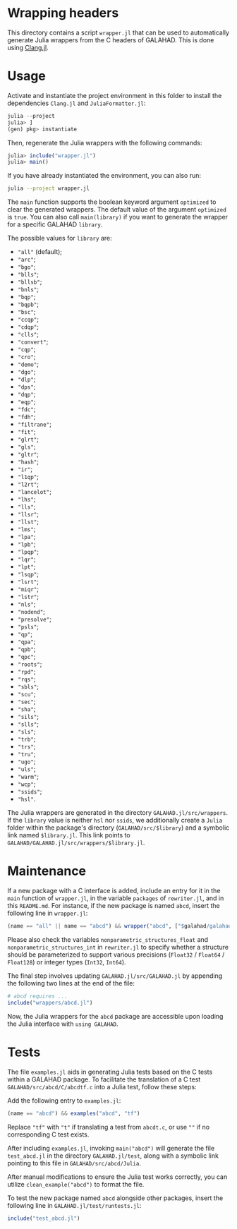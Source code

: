 # Wrapping headers

This directory contains a script `wrapper.jl` that can be used to
automatically generate Julia wrappers from the C headers of GALAHAD.
This is done using [Clang.jl](https://github.com/JuliaInterop/Clang.jl).

# Usage

Activate and instantiate the project environment in this folder
to install the dependencies `Clang.jl` and `JuliaFormatter.jl`:
```julia
julia --project
julia> ]
(gen) pkg> instantiate
```

Then, regenerate the Julia wrappers with the following commands:
```julia
julia> include("wrapper.jl")
julia> main()
```

If you have already instantiated the environment, you can also run:
```bash
julia --project wrapper.jl
```

The `main` function supports the boolean keyword argument `optimized` to
clear the generated wrappers.  The default value of the argument
`optimized` is `true`.
You can also call `main(library)` if you want to
generate the wrapper for a specific GALAHAD `library`.

The possible values for `library` are:
- `"all"` (default);
- `"arc"`;
- `"bgo"`;
- `"blls"`;
- `"bllsb"`;
- `"bnls"`;
- `"bqp"`;
- `"bqpb"`;
- `"bsc"`;
- `"ccqp"`;
- `"cdqp"`;
- `"clls"`;
- `"convert"`;
- `"cqp"`;
- `"cro"`;
- `"demo"`;
- `"dgo"`;
- `"dlp"`;
- `"dps"`;
- `"dqp"`;
- `"eqp"`;
- `"fdc"`;
- `"fdh"`;
- `"filtrane"`;
- `"fit"`;
- `"glrt"`;
- `"gls"`;
- `"gltr"`;
- `"hash"`;
- `"ir"`;
- `"l1qp"`;
- `"l2rt"`;
- `"lancelot"`;
- `"lhs"`;
- `"lls"`;
- `"llsr"`;
- `"llst"`;
- `"lms"`;
- `"lpa"`;
- `"lpb"`;
- `"lpqp"`;
- `"lqr"`;
- `"lpt"`;
- `"lsqp"`;
- `"lsrt"`;
- `"miqr"`;
- `"lstr"`;
- `"nls"`;
- `"nodend"`;
- `"presolve"`;
- `"psls"`;
- `"qp"`;
- `"qpa"`;
- `"qpb"`;
- `"qpc"`;
- `"roots"`;
- `"rpd"`;
- `"rqs"`;
- `"sbls"`;
- `"scu"`;
- `"sec"`;
- `"sha"`;
- `"sils"`;
- `"slls"`;
- `"sls"`;
- `"trb"`;
- `"trs"`;
- `"tru"`;
- `"ugo"`;
- `"uls"`;
- `"warm"`;
- `"wcp"`;
- `"ssids"`;
- `"hsl"`.

The Julia wrappers are generated in the directory `GALAHAD.jl/src/wrappers`.
If the `library` value is neither `hsl` nor `ssids`, we additionally create
a `Julia` folder within the package's directory (`GALAHAD/src/$library`) and
a symbolic link named `$library.jl`.
This link points to `GALAHAD/GALAHAD.jl/src/wrappers/$library.jl`.

# Maintenance

If a new package with a C interface is added, include an entry for it in
the `main` function of `wrapper.jl`, in the variable `packages` of
`rewriter.jl`, and in this `README.md`.  For instance, if the new
package is named `abcd`, insert the following line in `wrapper.jl`:

```julia
(name == "all" || name == "abcd") && wrapper("abcd", ["$galahad/galahad_abcd.h"], optimized, run_sif=bool)
```

Please also check the variables `nonparametric_structures_float` and
`nonparametric_structures_int` in `rewriter.jl` to specify whether a structure should be
parameterized to support various precisions (`Float32` / `Float64` / `Float128`)
or integer types (`Int32`, `Int64`).

The final step involves updating `GALAHAD.jl/src/GALAHAD.jl` by
appending the following two lines at the end of the file:

```julia
# abcd requires ...
include("wrappers/abcd.jl")
```

Now, the Julia wrappers for the `abcd` package are accessible upon
loading the Julia interface with `using GALAHAD`.

# Tests

The file `examples.jl` aids in generating Julia tests based on the
C tests within a GALAHAD package. To facilitate the translation of a C
test `GALAHAD/src/abcd/C/abcdtf.c` into a Julia test, follow these steps:

Add the following entry to `examples.jl`:

```julia
(name == "abcd") && examples("abcd", "tf")
```

Replace `"tf"` with `"t"` if translating a test from `abcdt.c`, or use `""` if no corresponding C test exists.

After including `examples.jl`, invoking `main("abcd")` will generate the file `test_abcd.jl` in the
directory `GALAHAD.jl/test`, along with a symbolic link pointing to this file in `GALAHAD/src/abcd/Julia`.

After manual modifications to ensure the Julia test works correctly, you can utilize `clean_example("abcd")`
to format the file.

To test the new package named `abcd` alongside other packages, insert the following line in `GALAHAD.jl/test/runtests.jl`:

```julia
include("test_abcd.jl")
```
